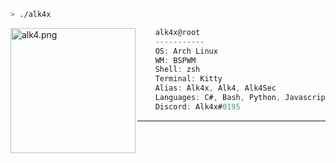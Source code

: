 ```zsh
> ./alk4x
```

<img align="left" src="https://cdn.discordapp.com/avatars/831986343193739314/0b6f817f9f4be8b5b4134df8d2e38168.png?size=100" alt="alk4.png" width="200"/>

```csharp
    alk4x@root
    -----------
    OS: Arch Linux
    WM: BSPWM
    Shell: zsh
    Terminal: Kitty
    Alias: Alk4x, Alk4, Alk4Sec
    Languages: C#, Bash, Python, Javascript
    Discord: Alk4x#0195
```
---
